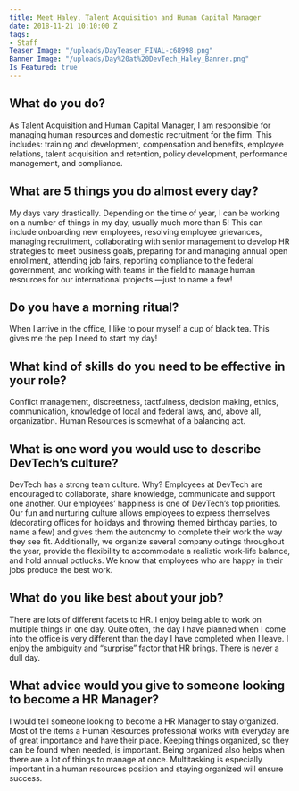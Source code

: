 ```yaml
---
title: Meet Haley, Talent Acquisition and Human Capital Manager
date: 2018-11-21 10:10:00 Z
tags:
- Staff
Teaser Image: "/uploads/DayTeaser_FINAL-c68998.png"
Banner Image: "/uploads/Day%20at%20DevTech_Haley_Banner.png"
Is Featured: true
---
```


## What do you do? 
As Talent Acquisition and Human Capital Manager, I am responsible for managing human resources and domestic recruitment for the firm. This includes: training and development, compensation and benefits, employee relations, talent acquisition and retention, policy development, performance management, and compliance. 

## What are 5 things you do almost every day? 
My days vary drastically. Depending on the time of year, I can be working on a number of things in my day, usually much more than 5! This can include onboarding new employees, resolving employee grievances, managing recruitment, collaborating with senior management to develop HR strategies to meet business goals, preparing for and managing annual open enrollment, attending job fairs, reporting compliance to the federal government, and working with teams in the field to manage human resources for our international projects —just to name a few!

## Do you have a morning ritual? 
When I arrive in the office, I like to pour myself a cup of black tea. This gives me the pep I need to start my day!

## What kind of skills do you need to be effective in your role? 
Conflict management, discreetness, tactfulness, decision making, ethics, communication, knowledge of local and federal laws, and, above all, organization. Human Resources is somewhat of a balancing act.

## What is one word you would use to describe DevTech’s culture? 
DevTech has a strong team culture. Why? Employees at DevTech are encouraged to collaborate, share knowledge, communicate and support one another. Our employees’ happiness is one of DevTech’s top priorities. Our fun and nurturing culture allows employees to express themselves (decorating offices for holidays and throwing themed birthday parties, to name a few) and gives them the autonomy to complete their work the way they see fit. Additionally, we organize several company outings throughout the year, provide the flexibility to accommodate a realistic work-life balance, and hold annual potlucks. We know that employees who are happy in their jobs produce the best work.

## What do you like best about your job? 
There are lots of different facets to HR. I enjoy being able to work on multiple things in one day. Quite often, the day I have planned when I come into the office is very different than the day I have completed when I leave. I enjoy the ambiguity and “surprise” factor that HR brings. There is never a dull day. 

## What advice would you give to someone looking to become a HR Manager? 
I would tell someone looking to become a HR Manager to stay organized. Most of the items a Human Resources professional works with everyday are of great importance and have their place. Keeping things organized, so they can be found when needed, is important. Being organized also helps when there are a lot of things to manage at once. Multitasking is especially important in a human resources position and staying organized will ensure success.

